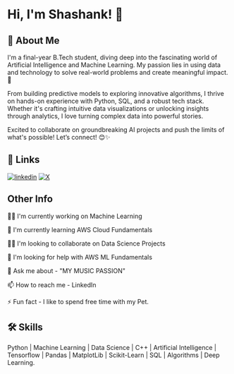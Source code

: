
# Hi, I'm Shashank! 👋
## 🚀 About Me
I'm a final-year B.Tech student, diving deep into the fascinating world of Artificial Intelligence and Machine Learning. My passion lies in using data and technology to solve real-world problems and create meaningful impact. 🚀

From building predictive models to exploring innovative algorithms, I thrive on hands-on experience with Python, SQL, and a robust tech stack. Whether it's crafting intuitive data visualizations or unlocking insights through analytics, I love turning complex data into powerful stories.

Excited to collaborate on groundbreaking AI projects and push the limits of what's possible! Let’s connect! 😊✨


## 🔗 Links

[![linkedin](https://img.shields.io/badge/linkedin-0A66C2?style=for-the-badge&logo=linkedin&logoColor=white)](https://www.linkedin.com/in/shashank-chandra03/)
[![X](https://img.shields.io/badge/twitter-1DA1F2?style=for-the-badge&logo=twitter&logoColor=white)](https://x.com/Shashank_8383)


## Other Info
👩‍💻 I'm currently working on Machine Learning

🧠 I'm currently learning AWS Cloud Fundamentals

👯‍♀️ I'm looking to collaborate on Data Science Projects

🤔 I'm looking for help with AWS ML Fundamentals

💬 Ask me about - "MY MUSIC PASSION"

📫 How to reach me - LinkedIn

⚡️ Fun fact - I like to spend free time with my Pet.


## 🛠 Skills
Python | Machine Learning | Data Science | C++ | Artificial Intelligence | Tensorflow | Pandas | MatplotLib | Scikit-Learn | SQL | Algorithms | Deep Learning.


